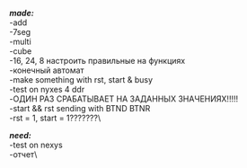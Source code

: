 ***made:***\
-add\
-7seg\
-multi\
-cube\
-16, 24, 8 настроить правильные на функциях\
-конечный автомат\
-make something with rst, start & busy\
-test on nyxes 4 ddr\
-ОДИН РАЗ СРАБАТЫВАЕТ НА ЗАДАННЫХ ЗНАЧЕНИЯХ!!!!!\
-start && rst sending with BTND BTNR\
-rst = 1, start = 1???????\

***need:***\
-test on nexys\
-отчет\